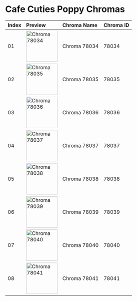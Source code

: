 # Cafe Cuties Poppy Chromas

| Index | Preview | Chroma Name | Chroma ID |
|:---|:---|:---|:---|
| 01 | <img src='https://raw.communitydragon.org/latest/plugins/rcp-be-lol-game-data/global/default/v1/champion-chroma-images/78/78034.png' alt='Chroma 78034' width='100'> | Chroma 78034 | 78034 |
| 02 | <img src='https://raw.communitydragon.org/latest/plugins/rcp-be-lol-game-data/global/default/v1/champion-chroma-images/78/78035.png' alt='Chroma 78035' width='100'> | Chroma 78035 | 78035 |
| 03 | <img src='https://raw.communitydragon.org/latest/plugins/rcp-be-lol-game-data/global/default/v1/champion-chroma-images/78/78036.png' alt='Chroma 78036' width='100'> | Chroma 78036 | 78036 |
| 04 | <img src='https://raw.communitydragon.org/latest/plugins/rcp-be-lol-game-data/global/default/v1/champion-chroma-images/78/78037.png' alt='Chroma 78037' width='100'> | Chroma 78037 | 78037 |
| 05 | <img src='https://raw.communitydragon.org/latest/plugins/rcp-be-lol-game-data/global/default/v1/champion-chroma-images/78/78038.png' alt='Chroma 78038' width='100'> | Chroma 78038 | 78038 |
| 06 | <img src='https://raw.communitydragon.org/latest/plugins/rcp-be-lol-game-data/global/default/v1/champion-chroma-images/78/78039.png' alt='Chroma 78039' width='100'> | Chroma 78039 | 78039 |
| 07 | <img src='https://raw.communitydragon.org/latest/plugins/rcp-be-lol-game-data/global/default/v1/champion-chroma-images/78/78040.png' alt='Chroma 78040' width='100'> | Chroma 78040 | 78040 |
| 08 | <img src='https://raw.communitydragon.org/latest/plugins/rcp-be-lol-game-data/global/default/v1/champion-chroma-images/78/78041.png' alt='Chroma 78041' width='100'> | Chroma 78041 | 78041 |
